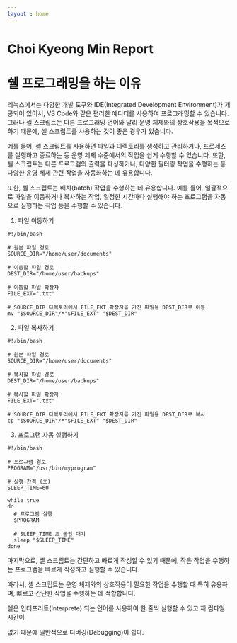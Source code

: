 ```yaml
---
layout : home
---
```

# Choi Kyeong Min Report 
# 쉘 프로그래밍을 하는 이유

 리눅스에서는 다양한 개발 도구와 IDE(Integrated Development Environment)가 제공되어 있어서, VS Code와 같은 편리한 에디터를 사용하여 프로그래밍할 수 있습니다. 그러나 셸 스크립트는 다른 프로그래밍 언어와 달리 운영 체제와의 상호작용을 목적으로 하기 때문에, 셸 스크립트를 사용하는 것이 좋은 경우가 있습니다.

 예를 들어, 셸 스크립트를 사용하면 파일과 디렉토리를 생성하고 관리하거나, 프로세스를 실행하고 종료하는 등 운영 체제 수준에서의 작업을 쉽게 수행할 수 있습니다. 또한, 셸 스크립트는 다른 프로그램의 출력을 파싱하거나, 다양한 필터링 작업을 수행하는 등 다양한 운영 체제 관련 작업을 자동화하는 데 유용합니다.

 또한, 셸 스크립트는 배치(batch) 작업을 수행하는 데 유용합니다. 예를 들어, 일괄적으로 파일을 이동하거나 복사하는 작업, 일정한 시간마다 실행해야 하는 프로그램을 자동으로 실행하는 작업 등을 수행할 수 있습니다.

1. 파일 이동하기

```
#!/bin/bash

# 원본 파일 경로
SOURCE_DIR="/home/user/documents"

# 이동할 파일 경로
DEST_DIR="/home/user/backups"

# 이동할 파일 확장자
FILE_EXT=".txt"

# SOURCE_DIR 디렉토리에서 FILE_EXT 확장자를 가진 파일을 DEST_DIR로 이동
mv "$SOURCE_DIR"/*"$FILE_EXT" "$DEST_DIR"
```

2. 파일 복사하기

```
#!/bin/bash

# 원본 파일 경로
SOURCE_DIR="/home/user/documents"

# 복사할 파일 경로
DEST_DIR="/home/user/backups"

# 복사할 파일 확장자
FILE_EXT=".txt"

# SOURCE_DIR 디렉토리에서 FILE_EXT 확장자를 가진 파일을 DEST_DIR로 복사
cp "$SOURCE_DIR"/*"$FILE_EXT" "$DEST_DIR"
```

3. 프로그램 자동 실행하기

```
#!/bin/bash

# 프로그램 경로
PROGRAM="/usr/bin/myprogram"

# 실행 간격 (초)
SLEEP_TIME=60

while true
do
  # 프로그램 실행
  $PROGRAM
  
  # SLEEP_TIME 초 동안 대기
  sleep "$SLEEP_TIME"
done
```

마지막으로, 셸 스크립트는 간단하고 빠르게 작성할 수 있기 때문에, 작은 작업을 수행하는 프로그램을 빠르게 작성하고 실행할 수 있습니다.

따라서, 셸 스크립트는 운영 체제와의 상호작용이 필요한 작업을 수행할 때 특히 유용하며, 빠르고 간단한 작업을 수행하는 데 적합합니다.

쉘은 인터프리트(Interprete) 되는 언어를 사용하여 한 줄씩 실행할 수 있고 재 컴파일 시간이

없기 때문에 일반적으로 디버깅(Debugging)이 쉽다.